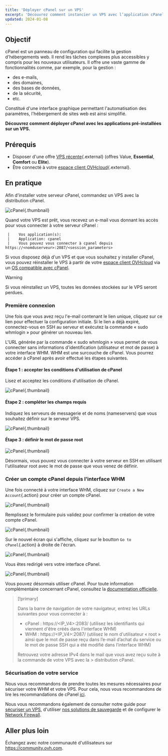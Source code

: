 ```yaml
---
title: 'Déployer cPanel sur un VPS'
excerpt: 'Découvrez comment instancier un VPS avec l’application cPanel pré-installée.'
updated: 2024-01-08
---
```


## Objectif

cPanel est un panneau de configuration qui facilite la gestion d'hébergements web. Il rend les tâches complexes plus accessibles y compris pour les nouveaux utilisateurs. Il offre une vaste gamme de fonctionnalités comme, par exemple, pour la gestion : 

- des e-mails, 
- des domaines,
- des bases de données,
- de la sécurité,
- etc.

Constitué d'une interface graphique permettant l'automatisation des paramètres, l'hébergement de sites web est ainsi simplifié.

**Découvrez comment déployer cPanel avec les applications pré-installées sur un VPS.**

## Prérequis

- Disposer d'une offre [VPS récente](https://www.ovhcloud.com/fr/vps/){.external} (offres Value, **Essential**, **Comfort** ou **Elite**).
- Être connecté à votre [espace client OVHcloud](https://www.ovh.com/auth/?action=gotomanager&from=https://www.ovh.com/fr/&ovhSubsidiary=fr){.external}.

## En pratique

Afin d'installer votre serveur cPanel, commandez un VPS avec la distribution cPanel.

![cPanel](images/cpanel_order.png){.thumbnail}

Quand votre VPS est prêt, vous recevez un e-mail vous donnant les accès pour vous connecter à votre serveur cPanel :

```
 |    Vos application(s):
 |    Application: cpanel
 |    Vous pouvez vous connecter à cpanel depuis https://<nomduserveur>:2087/<session_parameters>
```

Si vous disposez déjà d'un VPS et que vous souhaitez y installer cPanel, vous pouvez réinstaller le VPS à partir de votre [espace client OVHcloud](https://www.ovh.com/auth/?action=gotomanager&from=https://www.ovh.com/fr/&ovhSubsidiary=fr) via un [OS compatible avec cPanel](https://www.ovhcloud.com/fr/vps/os/).

> [!warning]
>
> Si vous réinstallez un VPS, toutes les données stockées sur le VPS seront perdues.
> 

### Première connexion

Une fois que vous avez reçu l'e-mail contenant le lien unique, cliquez sur ce lien pour effectuer la configuration initiale. Si le lien a déjà expiré, connectez-vous en SSH au serveur et exécutez la commande « sudo whmlogin » pour générer un nouveau lien.

L'URL générée par la commande « sudo whmlogin » vous permet de vous connecter sans informations d'identification (utilisateur et mot de passe) à votre interface WHM. WHM est une surcouche de cPanel. Vous pourrez accéder à cPanel après avoir effectué les étapes suivantes.

#### Étape 1 : accepter les conditions d'utilisation de cPanel

Lisez et acceptez les conditions d'utilisation de cPanel.

![cPanel](images/license_validation.png){.thumbnail}

#### Étape 2 : compléter les champs requis

Indiquez les serveurs de messagerie et de noms (nameservers) que vous souhaitez définir sur le serveur VPS.

![cPanel](images/setup_config_cpanel.png){.thumbnail}

#### Étape 3 : définir le mot de passe root

![cPanel](images/change_root.png){.thumbnail}

Désormais, vous pouvez vous connecter à votre serveur en SSH en utilisant l'utilisateur root avec le mot de passe que vous venez de définir.

### Créer un compte cPanel depuis l’interface WHM

Une fois connecté à votre interface WHM, cliquez sur `Create a New Account`{.action} pour créer un compte cPanel.

![cPanel](images/create_new_account.png){.thumbnail}

Remplissez le formulaire puis validez pour confirmer la création de votre compte cPanel.

![cPanel](images/create_new_account_form.png){.thumbnail}

Sur le nouvel écran qui s'affiche, cliquez sur le boutton `Go to cPanel`{.action} à droite de l'écran.

![cPanel](images/go_to_cpanel.png){.thumbnail}

Vous êtes redirigé vers votre interface cPanel.

![cPanel](images/manager_cpanel.png){.thumbnail}

Vous pouvez désormais utiliser cPanel. Pour toute information complémentaire concernant cPanel, consultez la [documentation officielle](https://docs.cpanel.net/).

> [!primary]
>
> Dans la barre de navigation de votre navigateur, entrez les URLs suivantes pour vous connecter à :
> - cPanel : https://<IP_V4>:2083/ (utilisez les identifiants qui viennent d'être créés dans l'interface WHM)
> - WHM : https://<IP_V4>:2087/ (utilisez le nom d'utilisateur « root » ainsi que le mot de passe reçu dans l’e-mail d’achat du service ou le mot de passe SSH qui a été modifié dans l’interface WHM)
>
> Retrouvez votre adresse IPv4 dans le mail que vous avez reçu suite à la commande de votre VPS avec la > distribution cPanel.
>


### Sécurisation de votre service

Nous vous recommandons de prendre toutes les mesures nécessaires pour sécuriser votre WHM et votre VPS. Pour cela, nous vous recommandons de lire les recommandations de cPanel [ici](https://docs.cpanel.net/knowledge-base/security/tips-to-make-your-server-more-secure/).

Nous vous recommandons également de consulter notre guide pour [sécuriser un VPS](/pages/bare_metal_cloud/virtual_private_servers/secure_your_vps), d'utiliser [nos solutions de sauvegarde](/products/bare-metal-cloud-virtual-private-servers) et de configurer le [Network Firewall](/pages/bare_metal_cloud/dedicated_servers/firewall_network).

## Aller plus loin

Échangez avec notre communauté d'utilisateurs sur <https://community.ovh.com>.